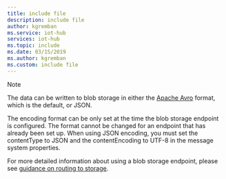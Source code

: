 ```yaml
---
title: include file
description: include file
author: kgremban
ms.service: iot-hub
services: iot-hub
ms.topic: include
ms.date: 03/15/2019
ms.author: kgremban
ms.custom: include file
---
```

> [!NOTE]
> The data can be written to blob storage in either the [Apache Avro](https://avro.apache.org/) format, which is the default, or JSON. 
>    
> The encoding format can be only set at the time the blob storage endpoint is configured. The format cannot be changed for an endpoint that has already been set up. When using JSON encoding, you must set the contentType to JSON and the contentEncoding to UTF-8 in the message system properties. 
>
> For more detailed information about using a blob storage endpoint, please see [guidance on routing to storage](../articles/iot-hub/iot-hub-devguide-messages-d2c.md#azure-storage-as-a-routing-endpoint).
>
